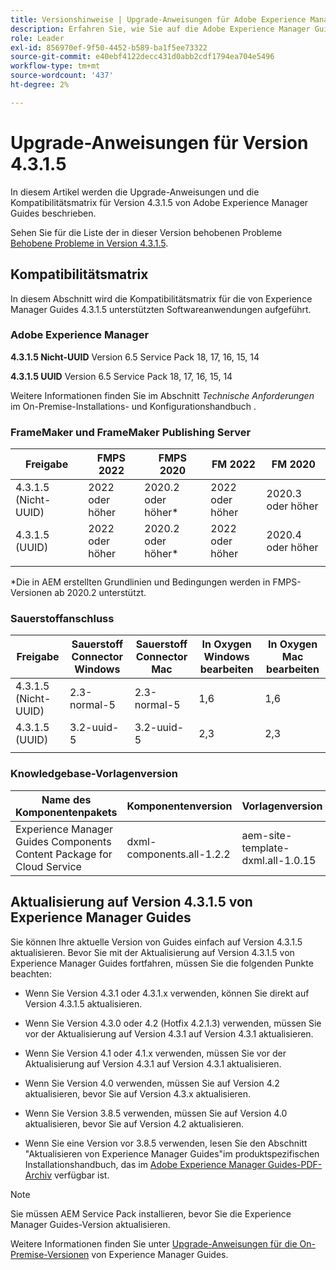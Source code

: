 ```yaml
---
title: Versionshinweise | Upgrade-Anweisungen für Adobe Experience Manager Guides Version 4.3.1.5
description: Erfahren Sie, wie Sie auf die Adobe Experience Manager Guides-Version 4.3.1.5 aktualisieren.
role: Leader
exl-id: 856970ef-9f50-4452-b589-ba1f5ee73322
source-git-commit: e40ebf4122decc431d0abb2cdf1794ea704e5496
workflow-type: tm+mt
source-wordcount: '437'
ht-degree: 2%

---
```


# Upgrade-Anweisungen für Version 4.3.1.5

In diesem Artikel werden die Upgrade-Anweisungen und die Kompatibilitätsmatrix für Version 4.3.1.5 von Adobe Experience Manager Guides beschrieben.


Sehen Sie für die Liste der in dieser Version behobenen Probleme [Behobene Probleme in Version 4.3.1.5](../release-info/fixed-issues-4-3-1-5.md).




## Kompatibilitätsmatrix

In diesem Abschnitt wird die Kompatibilitätsmatrix für die von Experience Manager Guides 4.3.1.5 unterstützten Softwareanwendungen aufgeführt.

### Adobe Experience Manager

**4.3.1.5 Nicht-UUID**
Version 6.5 Service Pack 18, 17, 16, 15, 14

**4.3.1.5 UUID**
Version 6.5 Service Pack 18, 17, 16, 15, 14

Weitere Informationen finden Sie im Abschnitt *Technische Anforderungen* im On-Premise-Installations- und Konfigurationshandbuch .

### FrameMaker und FrameMaker Publishing Server

| Freigabe | FMPS 2022 | FMPS 2020 | FM 2022 | FM 2020 |
| --- | --- | --- | --- | --- |
| 4.3.1.5 (Nicht-UUID) | 2022 oder höher | 2020.2 oder höher* | 2022 oder höher | 2020.3 oder höher |
| 4.3.1.5 (UUID) | 2022 oder höher | 2020.2 oder höher* | 2022 oder höher | 2020.4 oder höher |
| | | | |

*Die in AEM erstellten Grundlinien und Bedingungen werden in FMPS-Versionen ab 2020.2 unterstützt.

### Sauerstoffanschluss

| Freigabe | Sauerstoff Connector Windows | Sauerstoff Connector Mac | In Oxygen Windows bearbeiten | In Oxygen Mac bearbeiten |
| --- | --- | --- |--- |--- |
| 4.3.1.5 (Nicht-UUID) | 2.3-normal-5 | 2.3-normal-5 | 1,6 | 1,6 |
| 4.3.1.5 (UUID) | 3.2-uuid-5 | 3.2-uuid-5 | 2,3 | 2,3 |
|  |  |   |



### Knowledgebase-Vorlagenversion

| Name des Komponentenpakets | Komponentenversion | Vorlagenversion |
|---|---|---|
| Experience Manager Guides Components Content Package for Cloud Service | dxml-components.all-1.2.2 | aem-site-template-dxml.all-1.0.15 |



## Aktualisierung auf Version 4.3.1.5 von Experience Manager Guides


Sie können Ihre aktuelle Version von Guides einfach auf Version 4.3.1.5 aktualisieren. Bevor Sie mit der Aktualisierung auf Version 4.3.1.5 von Experience Manager Guides fortfahren, müssen Sie die folgenden Punkte beachten:


- Wenn Sie Version 4.3.1 oder 4.3.1.x verwenden, können Sie direkt auf Version 4.3.1.5 aktualisieren.
- Wenn Sie Version 4.3.0 oder 4.2 (Hotfix 4.2.1.3) verwenden, müssen Sie vor der Aktualisierung auf Version 4.3.1 auf Version 4.3.1 aktualisieren.

- Wenn Sie Version 4.1 oder 4.1.x verwenden, müssen Sie vor der Aktualisierung auf Version 4.3.1 auf Version 4.3.1 aktualisieren.


- Wenn Sie Version 4.0 verwenden, müssen Sie auf Version 4.2 aktualisieren, bevor Sie auf Version 4.3.x aktualisieren.
- Wenn Sie Version 3.8.5 verwenden, müssen Sie auf Version 4.0 aktualisieren, bevor Sie auf Version 4.2 aktualisieren.
- Wenn Sie eine Version vor 3.8.5 verwenden, lesen Sie den Abschnitt &quot;Aktualisieren von Experience Manager Guides&quot;im produktspezifischen Installationshandbuch, das im [Adobe Experience Manager Guides-PDF-Archiv](https://helpx.adobe.com/xml-documentation-for-experience-manager/archive.html) verfügbar ist.



>[!NOTE]
>
>Sie müssen AEM Service Pack installieren, bevor Sie die Experience Manager Guides-Version aktualisieren.

Weitere Informationen finden Sie unter [Upgrade-Anweisungen für die On-Premise-Versionen](../install-guide/upgrade-xml-documentation.md) von Experience Manager Guides.
